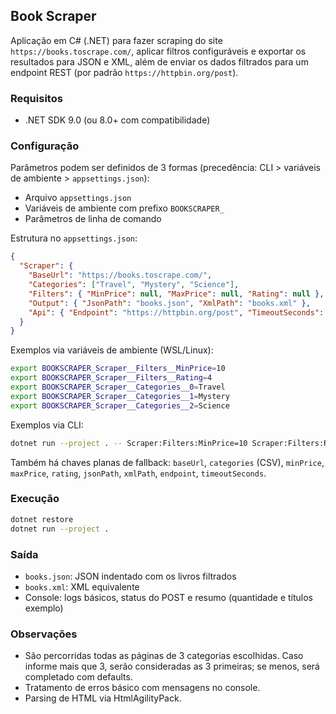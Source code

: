 ## Book Scraper

Aplicação em C# (.NET) para fazer scraping do site `https://books.toscrape.com/`, aplicar filtros configuráveis e exportar os resultados para JSON e XML, além de enviar os dados filtrados para um endpoint REST (por padrão `https://httpbin.org/post`).

### Requisitos
- .NET SDK 9.0 (ou 8.0+ com compatibilidade)

### Configuração
Parâmetros podem ser definidos de 3 formas (precedência: CLI > variáveis de ambiente > `appsettings.json`):
- Arquivo `appsettings.json`
- Variáveis de ambiente com prefixo `BOOKSCRAPER_`
- Parâmetros de linha de comando

Estrutura no `appsettings.json`:
```json
{
  "Scraper": {
    "BaseUrl": "https://books.toscrape.com/",
    "Categories": ["Travel", "Mystery", "Science"],
    "Filters": { "MinPrice": null, "MaxPrice": null, "Rating": null },
    "Output": { "JsonPath": "books.json", "XmlPath": "books.xml" },
    "Api": { "Endpoint": "https://httpbin.org/post", "TimeoutSeconds": 30 }
  }
}
```

Exemplos via variáveis de ambiente (WSL/Linux):
```bash
export BOOKSCRAPER_Scraper__Filters__MinPrice=10
export BOOKSCRAPER_Scraper__Filters__Rating=4
export BOOKSCRAPER_Scraper__Categories__0=Travel
export BOOKSCRAPER_Scraper__Categories__1=Mystery
export BOOKSCRAPER_Scraper__Categories__2=Science
```

Exemplos via CLI:
```bash
dotnet run --project . -- Scraper:Filters:MinPrice=10 Scraper:Filters:Rating=4 Scraper:Categories:0=Travel Scraper:Categories:1=Mystery Scraper:Categories:2=Science
```

Também há chaves planas de fallback: `baseUrl`, `categories` (CSV), `minPrice`, `maxPrice`, `rating`, `jsonPath`, `xmlPath`, `endpoint`, `timeoutSeconds`.

### Execução
```bash
dotnet restore
dotnet run --project .
```

### Saída
- `books.json`: JSON indentado com os livros filtrados
- `books.xml`: XML equivalente
- Console: logs básicos, status do POST e resumo (quantidade e títulos exemplo)

### Observações
- São percorridas todas as páginas de 3 categorias escolhidas. Caso informe mais que 3, serão consideradas as 3 primeiras; se menos, será completado com defaults.
- Tratamento de erros básico com mensagens no console.
- Parsing de HTML via HtmlAgilityPack.

